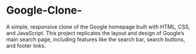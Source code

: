# Google-Clone-
A simple, responsive clone of the Google homepage built with HTML, CSS, and JavaScript. This project replicates the layout and design of Google’s main search page, including features like the search bar, search buttons, and footer links.
